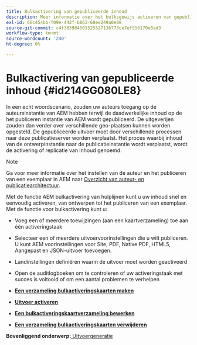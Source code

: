 ```yaml
---
title: Bulkactivering van gepubliceerde inhoud
description: Meer informatie over het bulksgewijs activeren van gepubliceerde inhoud
exl-id: 66c454bb-f09e-442f-b863-60ee249a0e08
source-git-commit: c4f383984501525527136773ce7ef556170e8ad3
workflow-type: tm+mt
source-wordcount: '240'
ht-degree: 0%

---
```


# Bulkactivering van gepubliceerde inhoud {#id214GG080LE8}

In een echt woordscenario, zouden uw auteurs toegang op de auteursinstantie van AEM hebben terwijl de daadwerkelijke inhoud op de het publiceren instantie van AEM wordt gepubliceerd. De uitgeverijen zouden dan verder over verschillende geo-plaatsen kunnen worden opgesteld. De gepubliceerde uitvoer moet door verschillende processen naar deze publicatieserver worden verplaatst. Het proces waarbij inhoud van de ontwerpinstantie naar de publicatieinstantie wordt verplaatst, wordt de activering of replicatie van inhoud genoemd.

>[!NOTE]
>
> Ga voor meer informatie over het instellen van de auteur en het publiceren van een exemplaar in AEM naar [Overzicht van auteur- en publicatiearchitectuur](https://experienceleague.adobe.com/docs/experience-manager-screens/user-guide/administering/author-publish/author-publish-architecture-overview.html?lang=en#prerequisites).

Met de functie AEM bulkactivering van hulplijnen kunt u uw inhoud snel en eenvoudig activeren, van ontwerpen tot het publiceren van een exemplaar. Met de functie voor bulkactivering kunt u:

- Voeg een of meerdere toewijzingen \(aan een kaartverzameling\) toe aan één activeringstaak

- Selecteer een of meerdere uitvoervoorinstellingen die u wilt publiceren. U kunt AEM voorinstellingen voor Site, PDF, Native PDF, HTML5, Aangepast en JSON-uitvoer toevoegen.


- Landinstellingen definiëren waarin de uitvoer moet worden geactiveerd

- Open de auditlogboeken om te controleren of uw activeringstaak met succes is voltooid of om een aantal problemen te verhelpen


- **[Een verzameling bulkactiveringskaarten maken](conf-bulk-activation-create-map-collection.md)**

- **[Uitvoer activeren](conf-bulk-activation-publish-map-collection.md)**

- **[Een bulkactiveringskaartverzameling bewerken](conf-bulk-activation-edit-map-collection.md)**

- **[Een verzameling bulkactiveringskaarten verwijderen](conf-bulk-activation-delete-map-collection.md)**


**Bovenliggend onderwerp:**[ Uitvoergeneratie](generate-output.md)
